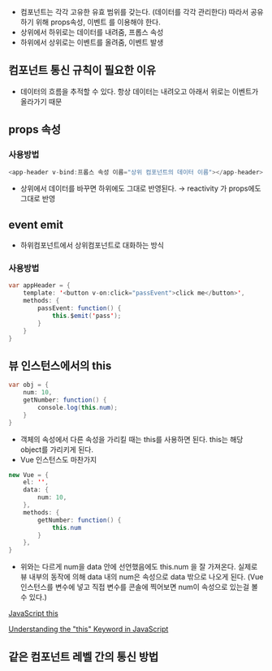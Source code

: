 

- 컴포넌트는 각각 고유한 유효 범위를 갖는다. (데이터를 각각 관리한다) 따라서 공유하기 위해 props속성, 이벤트 를 이용해야 한다.
- 상위에서 하위로는 데이터를 내려줌, 프롭스 속성
- 하위에서 상위로는 이벤트를 올려줌, 이벤트 발생

## 컴포넌트 통신 규칙이 필요한 이유

- 데이터의 흐름을 추적할 수 있다. 항상 데이터는 내려오고 아래서 위로는 이벤트가 올라가기 때문



## props 속성

### 사용방법

```java
<app-header v-bind:프롭스 속성 이름="상위 컴포넌트의 데이터 이름"></app-header>
```

- 상위에서 데이터를 바꾸면 하위에도 그대로 반영된다. → reactivity 가 props에도 그대로 반영

## event emit

- 하위컴포넌트에서 상위컴포넌트로 대화하는 방식

### 사용방법

```java
var appHeader = {
	template: '<button v-on:click="passEvent">click me</button>',
	methods: {
		passEvent: function() {
			this.$emit('pass');
		}
	}
}
```

## 뷰 인스턴스에서의 this

```java
var obj = {
	num: 10,
	getNumber: function() {
		console.log(this.num);
	}
}
```

- 객체의 속성에서 다른 속성을 가리킬 때는 this를 사용하면 된다. this는 해당 object를 가리키게 된다.
- Vue 인스턴스도 마찬가지

```java
new Vue = {
	el: '',
	data: {
		num: 10,
	},
	methods: {
		getNumber: function() {
			this.num
		}
	},
}
```

- 위와는 다르게 num을 data 안에 선언했음에도 this.num 을 잘 가져온다.
실제로 뷰 내부의 동작에 의해 data 내의 num은 속성으로 data 밖으로 나오게 된다.
(Vue 인스턴스를 변수에 넣고 직접 변수를 콘솔에 찍어보면 num이 속성으로 있는걸 볼 수 있다.)

[JavaScript this](https://www.w3schools.com/js/js_this.asp)

[Understanding the "this" Keyword in JavaScript](https://betterprogramming.pub/understanding-the-this-keyword-in-javascript-cb76d4c7c5e8)

## 같은 컴포넌트 레벨 간의 통신 방법



